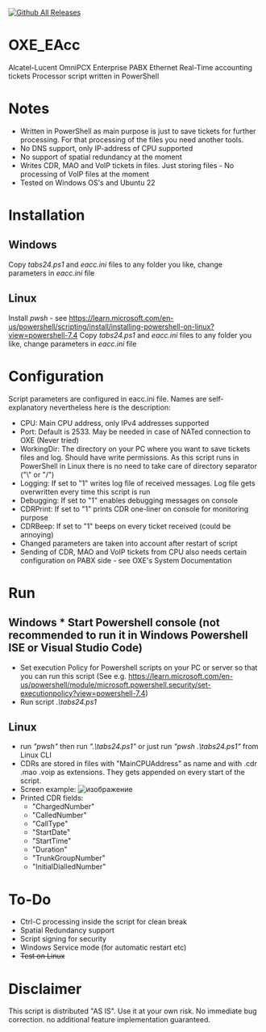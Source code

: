 [![Github All Releases](https://img.shields.io/github/downloads/Jeepers-Gitters/OXE_EAcc/total.svg)]()
# OXE_EAcc
 Alcatel-Lucent OmniPCX Enterprise PABX Ethernet Real-Time accounting tickets Processor script written in PowerShell
# Notes
* Written in PowerShell as main purpose is just to save tickets for further processing. For that processing of the files you need another tools.
* No DNS support, only IP-address of CPU supported
* No support of spatial redundancy at the moment
* Writes CDR, MAO and VoIP tickets in files. Just storing files - No processing of VoIP files at the moment
* Tested  on Windows OS's and Ubuntu 22
# Installation
## Windows 
 Copy _tabs24.ps1_ and _eacc.ini_ files to any folder you like, change parameters in _eacc.ini_ file
## Linux
 Install _pwsh_ - see <https://learn.microsoft.com/en-us/powershell/scripting/install/installing-powershell-on-linux?view=powershell-7.4>
 Copy _tabs24.ps1_ and _eacc.ini_ files to any folder you like, change parameters in _eacc.ini_ file
# Configuration
 Script parameters are configured in eacc.ini file. Names are self-explanatory nevertheless here is the description:
 - CPU: Main CPU address, only IPv4 addresses supported
 - Port: Default is 2533. May be needed in case of NATed connection to OXE (Never tried)
 - WorkingDir: The directory on your PC where you want to save tickets files and log. Should have write permissions. As this script runs in PowerShell in Linux there is no need to take care of directory separator ("\\" or "/")
 - Logging: If set to "1" writes log file of received messages. Log file gets overwritten every time this script is run
 - Debugging: If set to "1" enables debugging messages on console
 - CDRPrint: If set to "1" prints CDR one-liner on console for monitoring purpose
 - CDRBeep: If set to "1" beeps on every ticket received (could be annoying)
 - Changed parameters are taken into account after restart of script
 - Sending of CDR, MAO and VoIP tickets from CPU also needs certain configuration on PABX side - see OXE's System Documentation 
# Run
## Windows  * Start Powershell console (not recommended to run it in Windows Powershell ISE or Visual Studio Code)
 * Set execution Policy for Powershell scripts on your PC or server so that you can run this script (See e.g. <https://learn.microsoft.com/en-us/powershell/module/microsoft.powershell.security/set-executionpolicy?view=powershell-7.4>)
 * Run script _.\tabs24.ps1_
## Linux
 * run _"pwsh"_ then run _".\tabs24.ps1"_ or just run _"pwsh .\tabs24.ps1"_ from Linux CLI
 * CDRs are stored in files with "MainCPUAddress" as name and with .cdr .mao .voip as extensions. They gets appended on every start of the script.
 * Screen example:
![изображение](https://github.com/Jeepers-Gitters/OXE_EAcc/assets/81351542/8ba5cc89-081c-456d-b51f-891ae82c154e)
 * Printed CDR fields:
    - "ChargedNumber"
    - "CalledNumber"
    - "CallType"
    - "StartDate"
    - "StartTime"
    - "Duration"
    - "TrunkGroupNumber"
    - "InitialDialledNumber"

# To-Do
 * Ctrl-C processing inside the script for clean break
 * Spatial Redundancy support
 * Script signing for security
 * Windows Service mode (for automatic restart etc)
 *  ~~Test on Linux~~
# Disclaimer
 This script is distributed "AS IS". Use it at your own risk. No immediate bug correction. no additional feature implementation guaranteed. 
 
